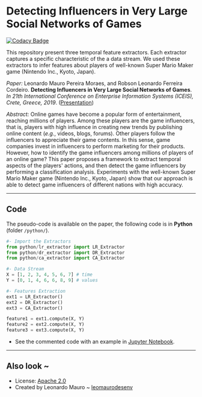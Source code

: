 # Detecting Influencers in Very Large Social Networks of Games

[![Codacy Badge](https://api.codacy.com/project/badge/Grade/1dce6011250d440bbb1ddec95d02886d)](https://www.codacy.com/app/leomaurodesenv/paper-2019-iceis?utm_source=github.com&amp;utm_medium=referral&amp;utm_content=leomaurodesenv/paper-2019-iceis&amp;utm_campaign=Badge_Grade)

This repository present three temporal feature extractors. Each extractor captures a specific characteristic of the a data stream. We used these extractors to infer features about players of well-known Super Mario Maker game (Nintendo Inc., Kyoto, Japan).   

_Paper:_ Leonardo Mauro Pereira Moraes, and Robson Leonardo Ferreira Cordeiro. **Detecting Influencers in Very Large Social Networks of Games**. _In 21th International Conference on Enterprise Information Systems (ICEIS), Crete, Greece, 2019_. ([Presentation](presentation.pdf))   
   
_Abstract:_ Online games have become a popular form of entertainment, reaching millions of players. Among these players are the game influencers, that is, players with high influence in creating new trends by publishing online content (_e.g._, videos, blogs, forums). Other players follow the influencers to appreciate their game contents. In this sense, game companies invest in influencers to perform marketing for their products. However, how to identify the game influencers among millions of players of an online game? This paper proposes a framework to extract temporal aspects of the players' actions, and then detect the game influencers by performing a classification analysis. Experiments with the well-known Super Mario Maker game (Nintendo Inc., Kyoto, Japan) show that our approach is able to detect game influencers of different nations with high accuracy.   
   
---
## Code

The pseudo-code is available on the paper, the following code is in **Python** (folder `/python/`).   

```python
#- Import the Extractors
from python/lr_extractor import LR_Extractor
from python/dr_extractor import DR_Extractor
from python/ca_extractor import CA_Extractor

#- Data Stream
X = [1, 2, 3, 4, 5, 6, 7] # time
Y = [0, 1, 4, 6, 6, 8, 9] # values

#- Features Extraction
ext1 = LR_Extractor()
ext2 = DR_Extractor()
ext3 = CA_Extractor()

feature1 = ext1.compute(X, Y)
feature2 = ext2.compute(X, Y)
feature3 = ext3.compute(X, Y)
```
   
-   See the commented code with an example in [Jupyter Notebook](jupyter/6-feature-extractors-example.ipynb).
   
---
## Also look ~

-   License: [Apache 2.0](LICENSE)
-   Created by Leonardo Mauro ~ [leomaurodesenv](https://github.com/leomaurodesenv/)
